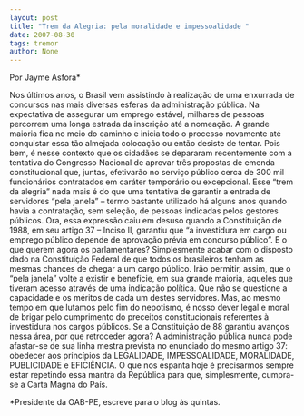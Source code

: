 ```yaml
---
layout: post
title: "Trem da Alegria: pela moralidade e impessoalidade "
date: 2007-08-30
tags: tremor
author: None
---
```

Por Jayme Asfora* 

Nos &uacute;ltimos anos, o Brasil vem assistindo &agrave; realiza&ccedil;&atilde;o de uma enxurrada de concursos nas mais diversas esferas da administra&ccedil;&atilde;o p&uacute;blica. Na expectativa de assegurar um emprego est&aacute;vel, milhares de pessoas percorrem uma longa estrada da inscri&ccedil;&atilde;o at&eacute; a nomea&ccedil;&atilde;o. A grande maioria fica no meio do caminho e inicia todo o processo novamente at&eacute; conquistar essa t&atilde;o almejada coloca&ccedil;&atilde;o ou ent&atilde;o desiste de tentar. 
Pois bem, &eacute; nesse contexto que os cidad&atilde;os se depararam recentemente com a tentativa do Congresso Nacional de aprovar tr&ecirc;s propostas de emenda constitucional que, juntas, efetivar&atilde;o no servi&ccedil;o p&uacute;blico cerca de 300 mil funcion&aacute;rios contratados em car&aacute;ter tempor&aacute;rio ou excepcional. 
Esse &ldquo;trem da alegria&rdquo; nada mais &eacute; do que uma tentativa de garantir a entrada de servidores &ldquo;pela janela&rdquo; &ndash; termo bastante utilizado h&aacute; alguns anos quando havia a contrata&ccedil;&atilde;o, sem sele&ccedil;&atilde;o, de pessoas indicadas pelos gestores p&uacute;blicos. 
Ora, essa express&atilde;o caiu em desuso quando a Constitui&ccedil;&atilde;o de 1988, em seu artigo 37 &ndash; Inciso II, garantiu que &ldquo;a investidura em cargo ou emprego p&uacute;blico depende de aprova&ccedil;&atilde;o pr&eacute;via em concurso p&uacute;blico&rdquo;. E o que querem agora os parlamentares? Simplesmente acabar com o disposto dado na Constitui&ccedil;&atilde;o Federal de que todos os brasileiros tenham as mesmas chances de chegar a um cargo p&uacute;blico. Ir&atilde;o permitir, assim, que o &ldquo;pela janela&rdquo; volte a existir e beneficie, em sua grande maioria, aqueles que tiveram acesso atrav&eacute;s de uma indica&ccedil;&atilde;o pol&iacute;tica. 
Que n&atilde;o se questione a capacidade e os m&eacute;ritos de cada um destes servidores. Mas, ao mesmo tempo em que lutamos pelo fim do nepotismo, &eacute; nosso dever legal e moral de brigar pelo cumprimento do preceitos constitucionais referentes &agrave; investidura nos cargos p&uacute;blicos. 
Se a Constitui&ccedil;&atilde;o de 88 garantiu avan&ccedil;os nessa &aacute;rea, por que retroceder agora? A administra&ccedil;&atilde;o p&uacute;blica nunca pode afastar-se de sua linha mestra prevista no enunciado do mesmo artigo 37: obedecer aos princ&iacute;pios da LEGALIDADE, IMPESSOALIDADE, MORALIDADE, PUBLICIDADE e EFICI&Ecirc;NCIA. O que nos espanta hoje &eacute; precisarmos sempre estar repetindo essa mantra da Rep&uacute;blica para que, simplesmente, cumpra-se a Carta Magna do Pa&iacute;s. 

*Presidente da OAB-PE, escreve para o blog &agrave;s quintas. 